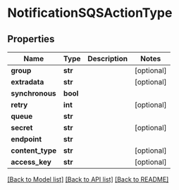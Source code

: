 # NotificationSQSActionType

## Properties
Name | Type | Description | Notes
------------ | ------------- | ------------- | -------------
**group** | **str** |  | [optional] 
**extradata** | **str** |  | [optional] 
**synchronous** | **bool** |  | 
**retry** | **int** |  | [optional] 
**queue** | **str** |  | 
**secret** | **str** |  | [optional] 
**endpoint** | **str** |  | 
**content_type** | **str** |  | [optional] 
**access_key** | **str** |  | [optional] 

[[Back to Model list]](../README.md#documentation-for-models) [[Back to API list]](../README.md#documentation-for-api-endpoints) [[Back to README]](../README.md)


